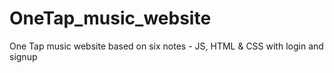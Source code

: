 # OneTap_music_website
One Tap music website based on six notes - JS, HTML &amp; CSS with login and signup
